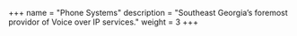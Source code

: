 +++
name = "Phone Systems"
description = "Southeast Georgia’s foremost providor of Voice over IP services."
weight = 3
+++
